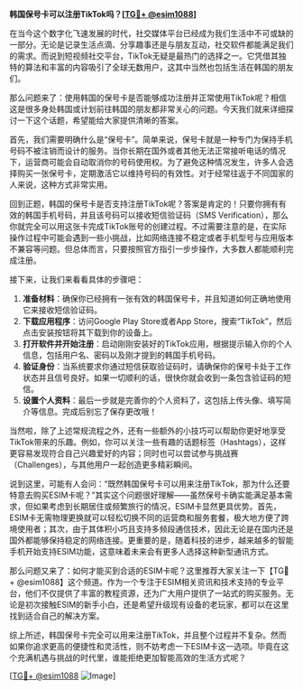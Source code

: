 **韩国保号卡可以注册TikTok吗？[[TG💪+ @esim1088](https://t.me/s/esim1088)]**

在当今这个数字化飞速发展的时代，社交媒体平台已经成为我们生活中不可或缺的一部分。无论是记录生活点滴、分享趣事还是与朋友互动，社交软件都能满足我们的需求。而说到短视频社交平台，TikTok无疑是最热门的选择之一。它凭借其独特的算法和丰富的内容吸引了全球无数用户，这其中当然也包括生活在韩国的朋友们。

那么问题来了：使用韩国的保号卡是否能够成功注册并正常使用TikTok呢？相信这是很多身处韩国或计划前往韩国的朋友都非常关心的问题。今天我们就来详细探讨一下这个话题，希望能给大家提供清晰的答案。

首先，我们需要明确什么是“保号卡”。简单来说，保号卡就是一种专门为保持手机号码不被注销而设计的服务。当你长期在国外或者其他无法正常接听电话的情况下，运营商可能会自动取消你的号码使用权。为了避免这种情况发生，许多人会选择购买一张保号卡，定期激活它以维持号码的有效性。对于经常往返于不同国家的人来说，这种方式非常实用。

回到正题，韩国的保号卡是否支持注册TikTok呢？答案是肯定的！只要你拥有有效的韩国手机号码，并且该号码可以接收短信验证码（SMS Verification），那么你就完全可以用这张卡完成TikTok账号的创建过程。不过需要注意的是，在实际操作过程中可能会遇到一些小挑战，比如网络连接不稳定或者手机型号与应用版本不兼容等问题。但总体而言，只要按照官方指引一步步操作，大多数人都能顺利完成注册。

接下来，让我们来看看具体的步骤吧：

1. **准备材料**：确保你已经拥有一张有效的韩国保号卡，并且知道如何正确地使用它来接收短信验证码。
2. **下载应用程序**：访问Google Play Store或者App Store，搜索“TikTok”，然后点击安装按钮将其下载到你的设备上。
3. **打开软件并开始注册**：启动刚刚安装好的TikTok应用，根据提示输入你的个人信息，包括用户名、密码以及刚才提到的韩国手机号码。
4. **验证身份**：当系统要求你通过短信获取验证码时，请确保你的保号卡处于工作状态并且信号良好。如果一切顺利的话，很快你就会收到一条包含验证码的短信。
5. **设置个人资料**：最后一步就是完善你的个人资料了，这包括上传头像、填写简介等信息。完成后别忘了保存更改哦！

当然啦，除了上述常规流程之外，还有一些额外的小技巧可以帮助你更好地享受TikTok带来的乐趣。例如，你可以关注一些有趣的话题标签（Hashtags），这样更容易发现符合自己兴趣爱好的内容；同时也可以尝试参与挑战赛（Challenges），与其他用户一起创造更多精彩瞬间。

说到这里，可能有人会问：“既然韩国保号卡可以用来注册TikTok，那为什么还要特意去购买ESIM卡呢？”其实这个问题很好理解——虽然保号卡确实能满足基本需求，但如果考虑到长期居住或频繁旅行的情况，ESIM卡显然更具优势。首先，ESIM卡无需物理更换就可以轻松切换不同的运营商和服务套餐，极大地方便了跨境使用者；其次，由于其体积小巧且支持多频段通信技术，因此无论是在国内还是国外都能够保持稳定的网络连接。更重要的是，随着科技的进步，越来越多的智能手机开始支持ESIM功能，这意味着未来会有更多人选择这种新型通讯方式。

那么问题又来了：如何才能买到合适的ESIM卡呢？这里推荐大家关注一下【TG💪+ @esim1088】这个频道。作为一个专注于ESIM相关资讯和技术支持的专业平台，他们不仅提供了丰富的教程资源，还为广大用户提供了一站式的购买服务。无论是初次接触ESIM的新手小白，还是希望升级现有设备的老玩家，都可以在这里找到适合自己的解决方案。

综上所述，韩国保号卡完全可以用来注册TikTok，并且整个过程并不复杂。然而如果你追求更高的便捷性和灵活性，则不妨考虑一下ESIM卡这一选项。毕竟在这个充满机遇与挑战的时代里，谁能拒绝更加智能高效的生活方式呢？

[[TG💪+ @esim1088](https://t.me/s/esim1088) ![Image](https://i.postimg.cc/4NQfJmqS/Snipaste-2025-05-13-00-14-12.png)]